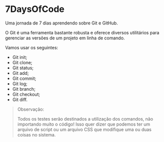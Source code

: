 # 7DaysOfCode

Uma jornada de 7 dias aprendendo sobre Git e GitHub.

O Git é uma ferramenta bastante robusta e oferece diversos utilitários para gerenciar as versões de um projeto em linha de comando.

Vamos usar os seguintes:

- Git init;
- Git clone;
- Git status;
- Git add;
- Git commit;
- Git log;
- Git branch;
- Git checkout;
- Git diff.

>Observação:
>
>Todos os testes serão destinados a utilização dos comandos, não importando muito o código!
>Isso quer dizer que podemos ter um arquivo de script ou um arquivo CSS que modifique uma ou duas coisas no sistema.
